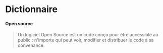 # Dictionnaire

#### Open source

> Un logiciel Open Source est un code conçu pour être accessible au public : n'importe qui peut voir, modifier et distribuer le code à sa convenance.
